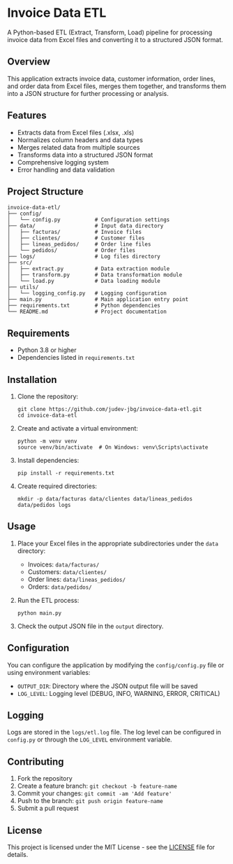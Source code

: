 # Invoice Data ETL

A Python-based ETL (Extract, Transform, Load) pipeline for processing invoice data from Excel files and converting it to a structured JSON format.

## Overview

This application extracts invoice data, customer information, order lines, and order data from Excel files, merges them together, and transforms them into a JSON structure for further processing or analysis.

## Features

- Extracts data from Excel files (.xlsx, .xls)
- Normalizes column headers and data types
- Merges related data from multiple sources
- Transforms data into a structured JSON format
- Comprehensive logging system
- Error handling and data validation

## Project Structure

```
invoice-data-etl/
├── config/
│   └── config.py           # Configuration settings
├── data/                   # Input data directory
│   ├── facturas/           # Invoice files
│   ├── clientes/           # Customer files
│   ├── lineas_pedidos/     # Order line files
│   └── pedidos/            # Order files
├── logs/                   # Log files directory
├── src/
│   ├── extract.py          # Data extraction module
│   ├── transform.py        # Data transformation module
│   └── load.py             # Data loading module
├── utils/
│   └── logging_config.py   # Logging configuration
├── main.py                 # Main application entry point
├── requirements.txt        # Python dependencies
└── README.md               # Project documentation
```

## Requirements

- Python 3.8 or higher
- Dependencies listed in `requirements.txt`

## Installation

1. Clone the repository:

   ```
   git clone https://github.com/judev-jbg/invoice-data-etl.git
   cd invoice-data-etl
   ```

2. Create and activate a virtual environment:

   ```
   python -m venv venv
   source venv/bin/activate  # On Windows: venv\Scripts\activate
   ```

3. Install dependencies:

   ```
   pip install -r requirements.txt
   ```

4. Create required directories:
   ```
   mkdir -p data/facturas data/clientes data/lineas_pedidos data/pedidos logs
   ```

## Usage

1. Place your Excel files in the appropriate subdirectories under the `data` directory:

   - Invoices: `data/facturas/`
   - Customers: `data/clientes/`
   - Order lines: `data/lineas_pedidos/`
   - Orders: `data/pedidos/`

2. Run the ETL process:

   ```
   python main.py
   ```

3. Check the output JSON file in the `output` directory.

## Configuration

You can configure the application by modifying the `config/config.py` file or using environment variables:

- `OUTPUT_DIR`: Directory where the JSON output file will be saved
- `LOG_LEVEL`: Logging level (DEBUG, INFO, WARNING, ERROR, CRITICAL)

## Logging

Logs are stored in the `logs/etl.log` file. The log level can be configured in `config.py` or through the `LOG_LEVEL` environment variable.

## Contributing

1. Fork the repository
2. Create a feature branch: `git checkout -b feature-name`
3. Commit your changes: `git commit -am 'Add feature'`
4. Push to the branch: `git push origin feature-name`
5. Submit a pull request

## License

This project is licensed under the MIT License - see the [LICENSE](LICENSE) file for details.
